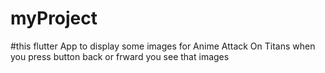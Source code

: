 # myProject
#this flutter App to display some images for Anime Attack On Titans when you press button back or frward you see that images 
